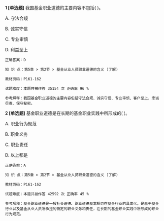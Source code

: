 **1 [单选题]** 我国基金职业道德的主要内容不包括(        )。 

A. 守法合规

B. 诚实守信

C. 专业审慎

D. 利益至上 

```
正确答案：D

知 识 点：第5章 > 第2节 > 基金从业人员职业道德的含义 (了解)

教材页码：P161-162

试题难度：本题共被作答 35154 次 正确率 96 %

参考解释：我国基金职业道德的主要内容包括守法合规、诚实守信、专业审慎、客户至上、忠诚尽责、保守秘密。
```


**2 [单选题]** 基金职业道德是在长期的基金职业实践中所形成的(         )。

A. 职业行为规范

B. 职业义务

C. 职业责任

D. 以上都是

```
正确答案：A

知 识 点：第5章 > 第2节 > 基金从业人员职业道德的含义 (了解)

教材页码：P161-162

试题难度：本题共被作答 42592 次 正确率 45 %

参考解释：基金职业道德是一般社会道德、职业道德基本规范在基金行业的具体化，是基于基金行业以及基金从业人员所承担的特定的职业义务和责任，在长期的基金职业实践中所形成的职业行为规范。
```

